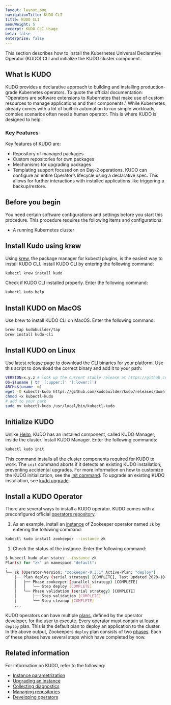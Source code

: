 ```yaml
---
layout: layout.pug
navigationTitle: KUDO CLI
title: KUDO CLI
menuWeight: 5
excerpt: KUDO CLI Usage
beta: false
enterprise: false
---
```


This section describes how to install the Kubernetes Universal Declarative Operator (KUDO) CLI and initialize the KUDO cluster component.

## What Is KUDO

KUDO provides a declarative approach to building and installing production-grade Kubernetes operators. To quote the official documentation: "Operators are software extensions to Kubernetes that make use of custom resources to manage applications and their components." While Kubernetes already comes with a lot of built-in automation to run simple workloads, complex scenarios often need a human operator. This is where KUDO is designed to help.

### Key Features

Key features of KUDO are:

- Repository of managed packages
- Custom repositories for own packages
- Mechanisms for upgrading packages
- Templating support focused on on Day-2 operations. KUDO can configure an entire Operator’s lifecycle using a declarative spec. This allows for further interactions with installed applications like triggering a backup/restore.

## Before you begin

You need certain software configurations and settings before you start this procedure. This procedure requires the following items and configurations:

- A running Kubernetes cluster

## Install Kudo using krew

Using [krew](https://krew.sigs.k8s.io/), the package manager for kubectl plugins, is the easiest way to install KUDO CLI. Install KUDO CLI by entering the following command:

```bash
kubectl krew install kudo
```

Check if KUDO CLI installed properly. Enter the following command:

```bash
kubectl kudo help
```

## Install KUDO on MacOS

Use brew to install KUDO CLI on MacOS. Enter the following command:

```bash
brew tap kudobuilder/tap
brew install kudo-cli
```

## Install KUDO on Linux

Use [latest release][kudo-latest] page to download the CLI binaries for your platform. Use this script to download the correct binary and add it to your path:

```bash
VERSION=x.y.z # look up the current stable release at https://github.com/kudobuilder/kudo/releases/latest
OS=$(uname | tr '[:upper:]' '[:lower:]')
ARCH=$(uname -m)
wget -O kubectl-kudo https://github.com/kudobuilder/kudo/releases/download/v${VERSION}/kubectl-kudo_${VERSION}_${OS}_${ARCH}
chmod +x kubectl-kudo
# add to your path
sudo mv kubectl-kudo /usr/local/bin/kubectl-kudo
```

## Initialize KUDO

Unlike [Helm][helm], KUDO has an installed component, called KUDO Manager, inside the cluster. Install KUDO Manager. Enter the following commands:

```bash
kubectl kudo init
```

This command installs all the cluster components required for KUDO to work. The `init` command aborts if it detects an existing KUDO installation, preventing accidental upgrades. For more information on how to customize the KUDO initialization, see the [init command][kudo-init]. To upgrade an existing KUDO installation, see [kudo upgrade][kudo-upgrades].

## Install a KUDO Operator

There are several ways to install a KUDO operator. KUDO comes with a preconfigured official [operators repository][kudo-operators].

1. As an example, install an [instance][kudo-instance] of Zookeeper operator named `zk` by entering the following command:

```bash
kubectl kudo install zookeeper --instance zk
```

1. Check the status of the instance. Enter the following command:

```bash
$ kubectl kudo plan status --instance zk
Plan(s) for "zk" in namespace "default":
.
└── zk (Operator-Version: "zookeeper-0.3.1" Active-Plan: "deploy")
    ├── Plan deploy (serial strategy) [COMPLETE], last updated 2020-10-07 14:12:55
    │   ├── Phase zookeeper (parallel strategy) [COMPLETE]
    │   │   └── Step deploy [COMPLETE]
    │   └── Phase validation (serial strategy) [COMPLETE]
    │       ├── Step validation [COMPLETE]
    │       └── Step cleanup [COMPLETE]
    ...
```

KUDO operators can have multiple [plans][kudo-plans], defined by the operator developer, for the user to execute. Every operator must contain at least a `deploy` plan. This is the default plan to deploy an application to the cluster. In the above output, Zookeepers `deploy` plan consists of two [phases][kudo-phases]. Each of these phases have several steps which have completed by now.

## Related information

For information on KUDO, refer to the following:

- [Instance parametrization][helm-param]
- [Upgrading an instance][kudo-upgrade-instance]
- [Collecting diagnostics][kudo-diagnostics]
- [Managing repositories][kudo-repos]
- [Developing operators][helm-operators]

[helm]: ../helm
[helm-operators]: https://helm.sh/docs/intro/using_helm/#creating-your-own-charts
[helm-param]: https://helm.sh/docs/intro/using_helm/#customizing-the-chart-before-installing
[krew]: https://github.com/kubernetes-sigs/krew
[kudo-diagnostics]: https://kudo.dev/docs/cli/examples.html#collecting-diagnostic-data
[kudo-init]: https://kudo.dev/docs/cli/commands.html#init
[kudo-instance]: https://kudo.dev/docs/what-is-kudo.html#under-the-hood
[kudo-latest]: https://github.com/kudobuilder/kudo/releases/latest
[kudo-operators]: https://github.com/kudobuilder/operators
[kudo-phases]: https://kudo.dev/docs/developing-operators/plans.html#plans
[kudo-plans]: https://kudo.dev/docs/what-is-kudo.html#operator-plans
[kudo-repos]: https://kudo.dev/docs/cli/examples.html#managing-repositories
[kudo-upgrade-instance]: https://kudo.dev/docs/cli/examples.html#upgrade-instance-from-one-version-to-another
[kudo-upgrades]: https://kudo.dev/docs/cli/installation.html#kudo-upgrades
